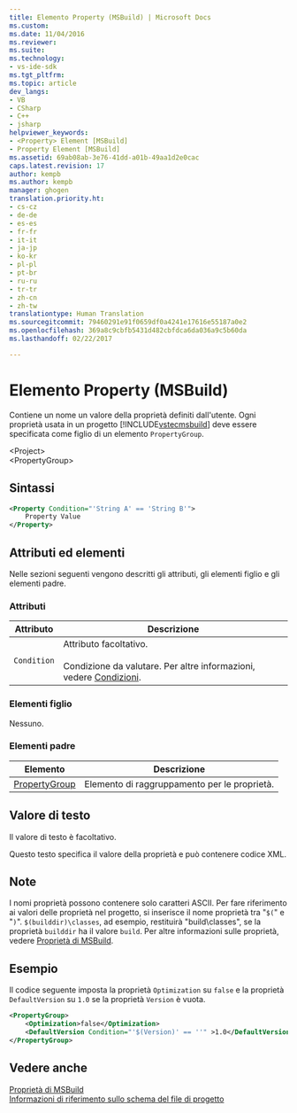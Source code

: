 ```yaml
---
title: Elemento Property (MSBuild) | Microsoft Docs
ms.custom: 
ms.date: 11/04/2016
ms.reviewer: 
ms.suite: 
ms.technology:
- vs-ide-sdk
ms.tgt_pltfrm: 
ms.topic: article
dev_langs:
- VB
- CSharp
- C++
- jsharp
helpviewer_keywords:
- <Property> Element [MSBuild]
- Property Element [MSBuild]
ms.assetid: 69ab08ab-3e76-41dd-a01b-49aa1d2e0cac
caps.latest.revision: 17
author: kempb
ms.author: kempb
manager: ghogen
translation.priority.ht:
- cs-cz
- de-de
- es-es
- fr-fr
- it-it
- ja-jp
- ko-kr
- pl-pl
- pt-br
- ru-ru
- tr-tr
- zh-cn
- zh-tw
translationtype: Human Translation
ms.sourcegitcommit: 79460291e91f0659df0a4241e17616e55187a0e2
ms.openlocfilehash: 369a8c9cbfb5431d482cbfdca6da036a9c5b60da
ms.lasthandoff: 02/22/2017

---
```

# <a name="property-element-msbuild"></a>Elemento Property (MSBuild)
Contiene un nome un valore della proprietà definiti dall'utente. Ogni proprietà usata in un progetto [!INCLUDE[vstecmsbuild](../extensibility/internals/includes/vstecmsbuild_md.md)] deve essere specificata come figlio di un elemento `PropertyGroup`.  
  
 \<Project>  
 \<PropertyGroup>  
  
## <a name="syntax"></a>Sintassi  
  
```xml  
<Property Condition="'String A' == 'String B'">  
    Property Value  
</Property>  
```  
  
## <a name="attributes-and-elements"></a>Attributi ed elementi  
 Nelle sezioni seguenti vengono descritti gli attributi, gli elementi figlio e gli elementi padre.  
  
### <a name="attributes"></a>Attributi  
  
|Attributo|Descrizione|  
|---------------|-----------------|  
|`Condition`|Attributo facoltativo.<br /><br /> Condizione da valutare. Per altre informazioni, vedere [Condizioni](../msbuild/msbuild-conditions.md).|  
  
### <a name="child-elements"></a>Elementi figlio  
 Nessuno.  
  
### <a name="parent-elements"></a>Elementi padre  
  
|Elemento|Descrizione|  
|-------------|-----------------|  
|[PropertyGroup](../msbuild/propertygroup-element-msbuild.md)|Elemento di raggruppamento per le proprietà.|  
  
## <a name="text-value"></a>Valore di testo  
 Il valore di testo è facoltativo.  
  
 Questo testo specifica il valore della proprietà e può contenere codice XML.  
  
## <a name="remarks"></a>Note  
 I nomi proprietà possono contenere solo caratteri ASCII. Per fare riferimento ai valori delle proprietà nel progetto, si inserisce il nome proprietà tra "`$(`" e "`)`". `$(builddir)\classes`, ad esempio, restituirà "build\classes", se la proprietà `builddir` ha il valore `build`. Per altre informazioni sulle proprietà, vedere [Proprietà di MSBuild](../msbuild/msbuild-properties.md).  
  
## <a name="example"></a>Esempio  
 Il codice seguente imposta la proprietà `Optimization` su `false` e la proprietà `DefaultVersion` su `1.0` se la proprietà `Version` è vuota.  
  
```xml  
<PropertyGroup>  
    <Optimization>false</Optimization>  
    <DefaultVersion Condition="'$(Version)' == ''" >1.0</DefaultVersion>  
</PropertyGroup>  
```  
  
## <a name="see-also"></a>Vedere anche
[Proprietà di MSBuild](../msbuild/msbuild-properties.md)  
 [Informazioni di riferimento sullo schema del file di progetto](../msbuild/msbuild-project-file-schema-reference.md)
